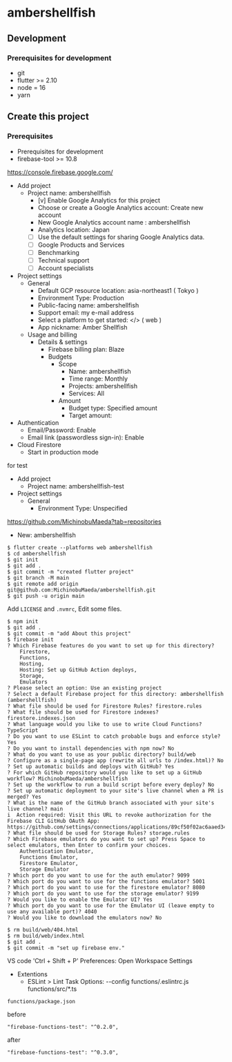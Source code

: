 # ambershellfish

## Development

### Prerequisites for development

- git
- flutter >= 2.10
- node = 16
- yarn

## Create this project

### Prerequisites

- Prerequisites for development
- firebase-tool >= 10.8

https://console.firebase.google.com/

- Add project
    - Project name: ambershellfish
        - [v] Enable Google Analytics for this project
        - Choose or create a Google Analytics account: Create new account
        - New Google Analytics account name : ambershellfish
        - Analytics location: Japan
        - [ ] Use the default settings for sharing Google Analytics data.
        - [ ] Google Products and Services
        - [ ] Benchmarking
        - [ ] Technical support
        - [ ] Account specialists
- Project settings
    - General
        - Default GCP resource location: asia-northeast1 ( Tokyo )
        - Environment Type: Production
        - Public-facing name: ambershellfish
        - Support email: my e-mail address
        - Select a platform to get started: </> ( web )
        - App nickname: Amber Shellfish
    - Usage and billing
        - Details & settings
            - Firebase billing plan: Blaze
            - Budgets
                - Scope
                    - Name: ambershellfish
                    - Time range: Monthly
                    - Projects: ambershellfish
                    - Services: All
                - Amount
                    - Budget type: Specified amount
                    - Target amount:
- Authentication
    - Email/Password: Enable
    - Email link (passwordless sign-in): Enable
- Cloud Firestore
    - Start in production mode

for test

- Add project
    - Project name: ambershellfish-test
- Project settings
    - General
        - Environment Type: Unspecified

https://github.com/MichinobuMaeda?tab=repositories

- New: ambershellfish

```
$ flutter create --platforms web ambershellfish
$ cd ambershellfish
$ git init
$ git add .
$ git commit -m "created flutter project"
$ git branch -M main
$ git remote add origin git@github.com:MichinobuMaeda/ambershellfish.git
$ git push -u origin main
```

Add `LICENSE` and `.nvmrc`, Edit some files.

```
$ npm init
$ git add .
$ git commit -m "add About this project"
$ firebase init
? Which Firebase features do you want to set up for this directory?
    Firestore,
    Functions,
    Hosting,
    Hosting: Set up GitHub Action deploys,
    Storage,
    Emulators
? Please select an option: Use an existing project
? Select a default Firebase project for this directory: ambershellfish (ambershellfish)
? What file should be used for Firestore Rules? firestore.rules
? What file should be used for Firestore indexes? firestore.indexes.json
? What language would you like to use to write Cloud Functions? TypeScript
? Do you want to use ESLint to catch probable bugs and enforce style? Yes
? Do you want to install dependencies with npm now? No
? What do you want to use as your public directory? build/web
? Configure as a single-page app (rewrite all urls to /index.html)? No
? Set up automatic builds and deploys with GitHub? Yes
? For which GitHub repository would you like to set up a GitHub workflow? MichinobuMaeda/ambershellfish
? Set up the workflow to run a build script before every deploy? No
? Set up automatic deployment to your site's live channel when a PR is merged? Yes
? What is the name of the GitHub branch associated with your site's live channel? main
i  Action required: Visit this URL to revoke authorization for the Firebase CLI GitHub OAuth App:
https://github.com/settings/connections/applications/89cf50f02ac6aaed3484
? What file should be used for Storage Rules? storage.rules
? Which Firebase emulators do you want to set up? Press Space to select emulators, then Enter to confirm your choices.
    Authentication Emulator,
    Functions Emulator,
    Firestore Emulator,
    Storage Emulator
? Which port do you want to use for the auth emulator? 9099
? Which port do you want to use for the functions emulator? 5001
? Which port do you want to use for the firestore emulator? 8080
? Which port do you want to use for the storage emulator? 9199
? Would you like to enable the Emulator UI? Yes
? Which port do you want to use for the Emulator UI (leave empty to use any available port)? 4040
? Would you like to download the emulators now? No

$ rm build/web/404.html
$ rm build/web/index.html
$ git add .
$ git commit -m "set up firebase env."
```

VS code 'Ctrl + Shift + P' Preferences: Open Workspace Settings

- Extentions
    - ESLint > Lint Task Options: --config functions/.eslintrc.js functions/src/*.ts

`functions/package.json`

before

```
"firebase-functions-test": "^0.2.0",
```

after

```
"firebase-functions-test": "^0.3.0",
```
